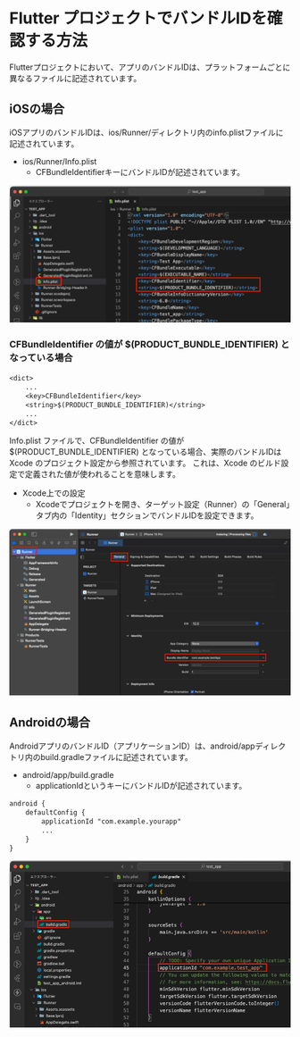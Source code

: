 # Flutter プロジェクトでバンドルIDを確認する方法
Flutterプロジェクトにおいて、アプリのバンドルIDは、プラットフォームごとに異なるファイルに記述されています。

## iOSの場合

iOSアプリのバンドルIDは、ios/Runner/ディレクトリ内のinfo.plistファイルに記述されています。
- ios/Runner/Info.plist
  - CFBundleIdentifierキーにバンドルIDが記述されています。

![picture 0](image/ios_info_plist.png)  

### CFBundleIdentifier の値が $(PRODUCT_BUNDLE_IDENTIFIER) となっている場合
```
<dict>
    ...
	<key>CFBundleIdentifier</key>
	<string>$(PRODUCT_BUNDLE_IDENTIFIER)</string>
    ...
</dict>
```
Info.plist ファイルで、CFBundleIdentifier の値が $(PRODUCT_BUNDLE_IDENTIFIER) となっている場合、実際のバンドルIDは Xcode のプロジェクト設定から参照されています。
これは、Xcode のビルド設定で定義された値が使われることを意味します。

- Xcode上での設定
  - Xcodeでプロジェクトを開き、ターゲット設定（Runner）の「General」タブ内の「Identity」セクションでバンドルIDを設定できます。

![picture 1](image/ios_info_plist_xcode.png)  

## Androidの場合
AndroidアプリのバンドルID（アプリケーションID）は、android/appディレクトリ内のbuild.gradleファイルに記述されています。
- android/app/build.gradle
  - applicationIdというキーにバンドルIDが記述されています。

```
android {
    defaultConfig {
        applicationId "com.example.yourapp"
        ...
    }
}
```
![picture 2](image/android_build_gradle.png)  
